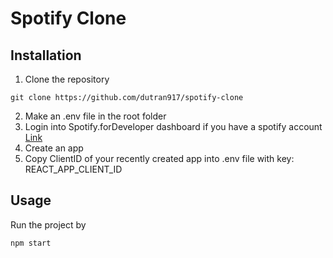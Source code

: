 # Spotify Clone
## Installation
1. Clone the repository
```
git clone https://github.com/dutran917/spotify-clone
```
2. Make an .env file in the root folder
3. Login into Spotify.forDeveloper dashboard if you have a spotify account [Link](https://developer.spotify.com/dashboard/login)
4. Create an app
5. Copy ClientID of your recently created app into .env file with key: REACT_APP_CLIENT_ID
## Usage
Run the project by
```
npm start
```
